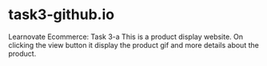 # task3-github.io
Learnovate Ecommerce: Task 3-a
This is a product display website.
On clicking the view button it display the product gif and more details about the product.
